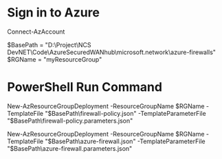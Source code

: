 # Sign in to Azure
Connect-AzAccount

$BasePath = "D:\Project\NCS DevNET\Code\AzureSecuredWANhub\microsoft.network\azure-firewalls\" <br />
$RGName = "myResourceGroup"

# PowerShell Run Command
New-AzResourceGroupDeployment -ResourceGroupName $RGName -TemplateFile "$BasePath\firewall-policy.json" -TemplateParameterFile "$BasePath\firewall-policy.parameters.json"

New-AzResourceGroupDeployment -ResourceGroupName $RGName -TemplateFile "$BasePath\azure-firewall.json" -TemplateParameterFile "$BasePath\azure-firewall.parameters.json"